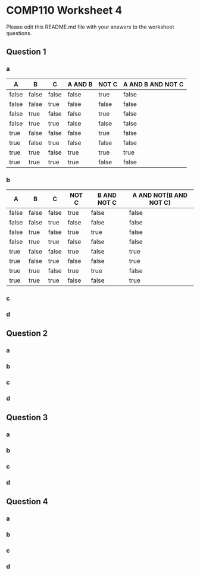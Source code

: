 # COMP110 Worksheet 4

Please edit this README.md file with your answers to the worksheet questions.

## Question 1

### a

A  |  B  |  C  |  A AND B  |  NOT C  |  A AND B AND NOT C
---|-----|-----|-----|-----|---
false|false|false|false|true|false
false|false|true|false|false|false
false|true|false|false|true|false
false|true|true|false|false|false
true|false|false|false|true|false
true|false|true|false|false|false
true|true|false|true|true|true
true|true|true|true|false|false

### b

A  |  B  |  C  |  NOT C  |  B AND NOT C  |  A AND NOT(B AND NOT C)
---|-----|-----|-----|-----|---
false|false|false|true|false|false
false|false|true|false|false|false
false|true|false|true|true|false
false|true|true|false|false|false
true|false|false|true|false|true
true|false|true|false|false|true
true|true|false|true|true|false
true|true|true|false|false|true

### c

### d

## Question 2

### a

### b

### c

### d

## Question 3

### a

### b

### c

### d

## Question 4

### a

### b

### c

### d

